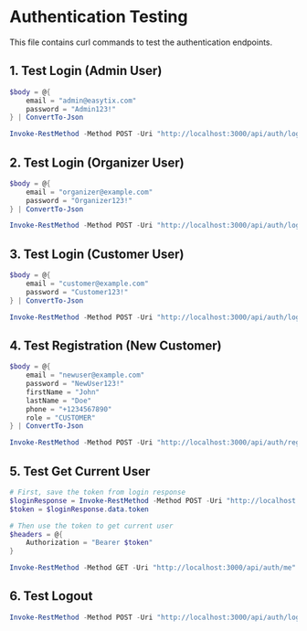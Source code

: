 # Authentication Testing

This file contains curl commands to test the authentication endpoints.

## 1. Test Login (Admin User)

```powershell
$body = @{
    email = "admin@easytix.com"
    password = "Admin123!"
} | ConvertTo-Json

Invoke-RestMethod -Method POST -Uri "http://localhost:3000/api/auth/login" -Body $body -ContentType "application/json"
```

## 2. Test Login (Organizer User)

```powershell
$body = @{
    email = "organizer@example.com"
    password = "Organizer123!"
} | ConvertTo-Json

Invoke-RestMethod -Method POST -Uri "http://localhost:3000/api/auth/login" -Body $body -ContentType "application/json"
```

## 3. Test Login (Customer User)

```powershell
$body = @{
    email = "customer@example.com"
    password = "Customer123!"
} | ConvertTo-Json

Invoke-RestMethod -Method POST -Uri "http://localhost:3000/api/auth/login" -Body $body -ContentType "application/json"
```

## 4. Test Registration (New Customer)

```powershell
$body = @{
    email = "newuser@example.com"
    password = "NewUser123!"
    firstName = "John"
    lastName = "Doe"
    phone = "+1234567890"
    role = "CUSTOMER"
} | ConvertTo-Json

Invoke-RestMethod -Method POST -Uri "http://localhost:3000/api/auth/register" -Body $body -ContentType "application/json"
```

## 5. Test Get Current User

```powershell
# First, save the token from login response
$loginResponse = Invoke-RestMethod -Method POST -Uri "http://localhost:3000/api/auth/login" -Body (@{email="admin@easytix.com"; password="Admin123!"} | ConvertTo-Json) -ContentType "application/json"
$token = $loginResponse.data.token

# Then use the token to get current user
$headers = @{
    Authorization = "Bearer $token"
}

Invoke-RestMethod -Method GET -Uri "http://localhost:3000/api/auth/me" -Headers $headers
```

## 6. Test Logout

```powershell
Invoke-RestMethod -Method POST -Uri "http://localhost:3000/api/auth/logout"
```